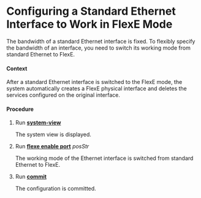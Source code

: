 Configuring a Standard Ethernet Interface to Work in FlexE Mode
===============================================================

The bandwidth of a standard Ethernet interface is fixed. To flexibly specify the bandwidth of an interface, you need to switch its working mode from standard Ethernet to FlexE.

#### Context

After a standard Ethernet interface is switched to the FlexE mode, the system automatically creates a FlexE physical interface and deletes the services configured on the original interface.


#### Procedure

1. Run [**system-view**](cmdqueryname=system-view)
   
   
   
   The system view is displayed.
2. Run [**flexe enable port**](cmdqueryname=flexe+enable+port) *posStr*
   
   
   
   The working mode of the Ethernet interface is switched from standard Ethernet to FlexE.
3. Run [**commit**](cmdqueryname=commit)
   
   
   
   The configuration is committed.